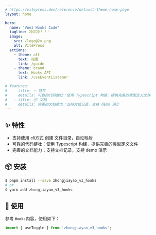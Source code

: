 ```yaml
---
# https://vitepress.dev/reference/default-theme-home-page
layout: home

hero:
  name: "Vue3 Hooks Code"
  tagline: 冲冲冲！！！
  image:
    src: /logo@2x.png
    alt: VitePress
  actions:
    - theme: alt
      text: 指南
      link: /guide
    - theme: brand
      text: Hooks API
      link: /useEventListener

# features:
#   - title: ✨ 特性
#     details: 可靠的代码健壮：使用 Typescript 构建，提供完善的类型定义文件
#   - title: 📦 文档
#     details: 完善的文档能力：支持文档记录，支持 demo 演示
---
```


## ✨ 特性
- 支持使用 cli方式 创建 文件目录，自动映射
- 可靠的代码健壮：使用 Typescript 构建，提供完善的类型定义文件
- 完善的文档能力：支持文档记录，支持 demo 演示

## 📦 安装

```bash
$ pnpm install --save zhongjiayao_v3_hooks
# or
$ yarn add zhongjiayao_v3_hooks

```

## 🔨 使用

参考 `Hooks`内容，使用如下：

```ts
import { useToggle } from 'zhongjiayao_v3_hooks';
```
